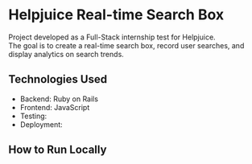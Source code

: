 # Helpjuice Real-time Search Box

Project developed as a Full-Stack internship test for Helpjuice.  
The goal is to create a real-time search box, record user searches, and display analytics on search trends.

## Technologies Used

- Backend: Ruby on Rails
- Frontend: JavaScript
- Testing: 
- Deployment: 

## How to Run Locally